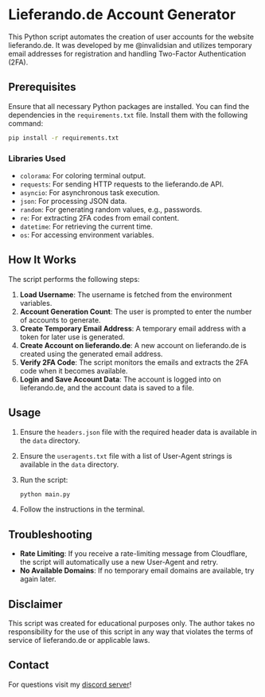 # Lieferando.de Account Generator

This Python script automates the creation of user accounts for the website lieferando.de. It was developed by me @invalidsian and utilizes temporary email addresses for registration and handling Two-Factor Authentication (2FA).

## Prerequisites

Ensure that all necessary Python packages are installed. You can find the dependencies in the `requirements.txt` file. Install them with the following command:

```bash
pip install -r requirements.txt
```

### Libraries Used
- `colorama`: For coloring terminal output.
- `requests`: For sending HTTP requests to the lieferando.de API.
- `asyncio`: For asynchronous task execution.
- `json`: For processing JSON data.
- `random`: For generating random values, e.g., passwords.
- `re`: For extracting 2FA codes from email content.
- `datetime`: For retrieving the current time.
- `os`: For accessing environment variables.

## How It Works

The script performs the following steps:

1. **Load Username**: The username is fetched from the environment variables.
2. **Account Generation Count**: The user is prompted to enter the number of accounts to generate.
3. **Create Temporary Email Address**: A temporary email address with a token for later use is generated.
4. **Create Account on lieferando.de**: A new account on lieferando.de is created using the generated email address.
5. **Verify 2FA Code**: The script monitors the emails and extracts the 2FA code when it becomes available.
6. **Login and Save Account Data**: The account is logged into on lieferando.de, and the account data is saved to a file.

## Usage

1. Ensure the `headers.json` file with the required header data is available in the `data` directory.
2. Ensure the `useragents.txt` file with a list of User-Agent strings is available in the `data` directory.
3. Run the script:
   
   ```bash
   python main.py
   ```
4. Follow the instructions in the terminal.

## Troubleshooting

- **Rate Limiting**: If you receive a rate-limiting message from Cloudflare, the script will automatically use a new User-Agent and retry.
- **No Available Domains**: If no temporary email domains are available, try again later.

## Disclaimer

This script was created for educational purposes only. The author takes no responsibility for the use of this script in any way that violates the terms of service of lieferando.de or applicable laws.

## Contact

For questions visit my [discord server](https://discord.gg/RjX2CpdPpd)!
